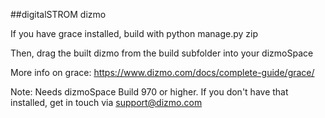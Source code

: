 ##digitalSTROM dizmo

If you have grace installed, build with python manage.py zip

Then, drag the built dizmo from the build subfolder into your dizmoSpace

More info on grace: https://www.dizmo.com/docs/complete-guide/grace/

Note: Needs dizmoSpace Build 970 or higher. If you don't have that installed, get in touch via support@dizmo.com
